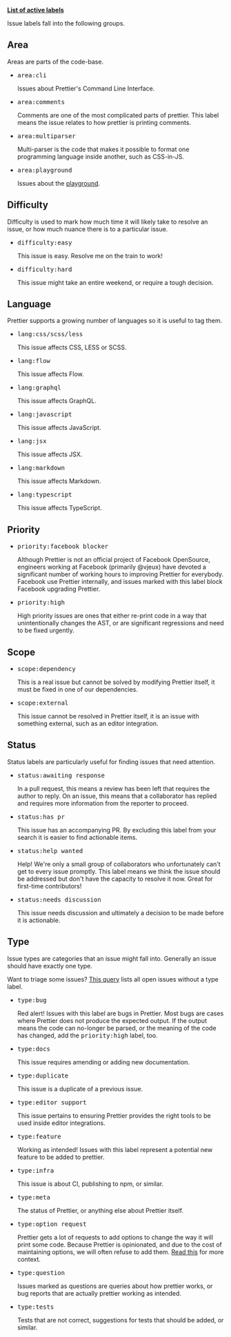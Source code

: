**[List of active labels](https://github.com/prettier/prettier/labels?sort=name-asc)**

Issue labels fall into the following groups.

## Area

Areas are parts of the code-base.

* <kbd>area:cli</kbd>
  
  Issues about Prettier's Command Line Interface.

* <kbd>area:comments</kbd>
  
  Comments are one of the most complicated parts of prettier. This label means the issue relates to how prettier is printing comments.

* <kbd>area:multiparser</kbd>
  
  Multi-parser is the code that makes it possible to format one programming language inside another, such as CSS-in-JS.

* <kbd>area:playground</kbd>
  
  Issues about the [playground](https://prettier.io/playground/).

## Difficulty

Difficulty is used to mark how much time it will likely take to resolve an issue, or how much nuance there is to a particular issue. 

* <kbd>difficulty:easy</kbd>

  This issue is easy. Resolve me on the train to work!

* <kbd>difficulty:hard</kbd>

  This issue might take an entire weekend, or require a tough decision.

## Language

Prettier supports a growing number of languages so it is useful to tag them.

* <kbd>lang:css/scss/less</kbd>

  This issue affects CSS, LESS or SCSS.

* <kbd>lang:flow</kbd>

  This issue affects Flow.

* <kbd>lang:graphql</kbd>

  This issue affects GraphQL.

* <kbd>lang:javascript</kbd>

  This issue affects JavaScript.

* <kbd>lang:jsx</kbd>

  This issue affects JSX.

* <kbd>lang:markdown</kbd>

  This issue affects Markdown.

* <kbd>lang:typescript</kbd>

  This issue affects TypeScript.

## Priority

* <kbd>priority:facebook blocker</kbd>

  Although Prettier is not an official project of Facebook OpenSource, engineers working at Facebook (primarily @vjeux) have devoted a significant number of working hours to improving Prettier for everybody. Facebook use Prettier internally, and issues marked with this label block Facebook upgrading Prettier.

* <kbd>priority:high</kbd>

  High priority issues are ones that either re-print code in a way that unintentionally changes the AST, or are significant regressions and need to be fixed urgently.

## Scope

* <kbd>scope:dependency</kbd>

  This is a real issue but cannot be solved by modifying Prettier itself, it must be fixed in one of our dependencies.

* <kbd>scope:external</kbd>

  This issue cannot be resolved in Prettier itself, it is an issue with something external, such as an editor integration.

## Status

Status labels are particularly useful for finding issues that need attention.

* <kbd>status:awaiting response</kbd>

  In a pull request, this means a review has been left that requires the author to reply. On an issue, this means that a collaborator has replied and requires more information from the reporter to proceed.

* <kbd>status:has pr</kbd>

  This issue has an accompanying PR. By excluding this label from your search it is easier to find actionable items.

* <kbd>status:help wanted</kbd>

  Help! We're only a small group of collaborators who unfortunately can't get to every issue promptly. This label means we think the issue should be addressed but don't have the capacity to resolve it now. Great for first-time contributors!

* <kbd>status:needs discussion</kbd>

  This issue needs discussion and ultimately a decision to be made before it is actionable.

## Type

Issue types are categories that an issue might fall into. Generally an issue should have exactly one type.

Want to triage some issues? [This query](https://github.com/prettier/prettier/issues?utf8=%E2%9C%93&q=is%3Aissue%20is%3Aopen%20-label%3Atype%3Abug%20-label%3Atype%3Afeature%20-label%3Atype%3Aquestion%20-label%3A%22type%3Aoption%20request%22%20-label%3Atype%3Adocs%20-label%3A%22type%3Aeditor%20support%22%20-label%3Atype%3Ainfra%20-label%3Atype%3Ameta%20-label%3Atype%3Aduplicate%20-label%3Atype%3Atests) lists all open issues without a type label.

* <kbd>type:bug</kbd>

  Red alert! Issues with this label are bugs in Prettier. Most bugs are cases where Prettier does not produce the expected output. If the output means the code can no-longer be parsed, or the meaning of the code has changed, add the <kbd>priority:high</kbd> label, too. 

* <kbd>type:docs</kbd>

  This issue requires amending or adding new documentation.

* <kbd>type:duplicate</kbd>

  This issue is a duplicate of a previous issue.

* <kbd>type:editor support</kbd>

  This issue pertains to ensuring Prettier provides the right tools to be used inside editor integrations.

* <kbd>type:feature</kbd>

  Working as intended! Issues with this label represent a potential new feature to be added to prettier.

* <kbd>type:infra</kbd>

  This issue is about CI, publishing to npm, or similar.

* <kbd>type:meta</kbd>

  The status of Prettier, or anything else about Prettier itself.

* <kbd>type:option request</kbd>

  Prettier gets a lot of requests to add options to change the way it will print some code. Because Prettier is opinionated, and due to the cost of maintaining options, we will often refuse to add them. [Read this](https://github.com/prettier/prettier/issues/40) for more context.

* <kbd>type:question</kbd>

  Issues marked as questions are queries about how prettier works, or bug reports that are actually prettier working as intended.

* <kbd>type:tests</kbd>

  Tests that are not correct, suggestions for tests that should be added, or similar.

